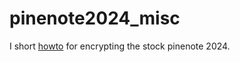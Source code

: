 # pinenote2024_misc

I short [howto](encrypt_pinenote2024.md) for encrypting the stock pinenote 2024. 